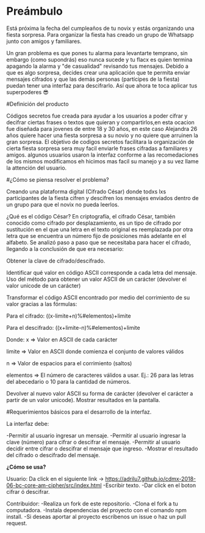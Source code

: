 

# Preámbulo

Está próxima la fecha del cumpleaños de tu novix y estás organizando una
fiesta sorpresa. Para organizar la fiesta has creado un grupo de Whatsapp junto
con amigos y familiares.

Un gran problema es que pones tu alarma para levantarte temprano, sin embargo
(como supondrás) eso nunca sucede y tu flacx es quien termina apagando la alarma
y "de casualidad" revisando tus mensajes. Debido a que es algo sorpresa, decides
crear una aplicación que te permita enviar mensajes cifrados y que las demás
personas (partícipes de la fiesta) puedan tener una interfaz para
descifrarlo. Así que ahora te toca aplicar tus superpoderes 😎


#Definición del producto

Códigos secretos fue creada para ayudar a los usuarios a poder cifrar y decifrar
ciertas frases o textos que quieran y compartirlos,en esta ocacion fue diseñada
para jovenes de entre 18 y 30 años, en este caso Alejandra 26 años quiere hacer
una fiesta sorpresa a su novio y no quiere que arruinen la gran sorpresa.
El objetivo de codigos secretos facilitara la organización de cierta fiesta
sorpresa sera muy facil enviarle frases cifradas a familiares y amigos.
algunos usuarios usaron la interfaz conforme a las recomedaciones de los mismos
modificamos eh hicimos mas facil su manejo y a su vez llame la attención del
usuario.


#¿Cómo se piensa resolver el problema?

Creando una plataforma digital (Cifrado César) donde todxs lxs participantes de la fiesta cifren y descifren los mensajes enviados dentro de un grupo para que el novix no pueda leerlos.

¿Qué es el código César?
En criptografía, el cifrado César, también conocido como cifrado por desplazamiento, es un tipo de cifrado por sustitución en el que una letra en el texto original es reemplazada por otra letra que se encuentra un número fijo de posiciones más adelante en el alfabeto.
Se analizó paso a paso que se necesitaba para hacer el cifrado, llegando a la conclusión de que era necesario:

Obtener la clave de cifrado/descifrado.

Identificar qué valor en código ASCII corresponde a cada letra del mensaje. Uso del método para obtener un valor ASCII de un carácter (devolver el valor unicode de un carácter)

Transformar el código ASCII encontrado por medio del corrimiento de su valor gracias a las fórmulas:

Para el cifrado: ((x-limite+n)%#elementos)+limite

Para el descifrado: ((x+limite-n)%#elementos)+limite

Donde: x => Valor en ASCII de cada carácter

limite => Valor en ASCII donde comienza el conjunto de valores válidos

n => Valor de espacios para el corrimiento (saltos)

elementos => El número de caracteres válidos a usar. Ej.: 26 para las letras del abecedario o 10 para la cantidad de números.

Devolver al nuevo valor ASCII su forma de carácter (devolver el carácter a partir de un valor unicode).
Mostrar resultados en la pantalla.

#Requerimientos básicos para el desarrollo de la interfaz.

La interfaz debe:

-Permitir al usuario ingresar un mensaje.
-Permitir al usuario ingresar la clave (número) para cifrar o descifrar el mensaje.
-Permitir al usuario decidir entre cifrar o descifrar el mensaje que ingreso.
-Mostrar el resultado del cifrado o descifrado del mensaje.

**¿Cómo se usa?**

Usuario:
Da click en el siguiente link -> https://adrilu7.github.io/cdmx-2018-06-bc-core-am-cipher/src/index.html
-Escribir texto.
-Dar click en el boton cifrar ó descifrar.

Contribuidor:
-Realiza un fork de este repositorio.
-Clona el fork a tu computadora.
-Instala dependencias del proyecto con el comando npm install.
-Si deseas aportar al proyecto escríbenos un issue o haz un pull request.
